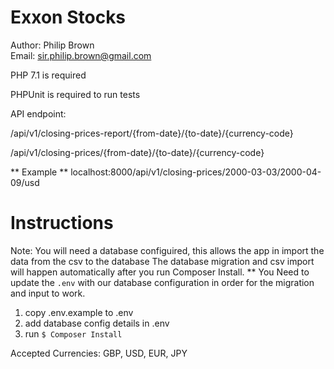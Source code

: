 # Exxon Stocks

Author: Philip Brown \
Email: sir.philip.brown@gmail.com

PHP 7.1 is required 

PHPUnit is required to run tests

API endpoint:
 
  /api/v1/closing-prices-report/{from-date}/{to-date}/{currency-code}
  
 
  /api/v1/closing-prices/{from-date}/{to-date}/{currency-code}
  
 ** Example **
  localhost:8000/api/v1/closing-prices/2000-03-03/2000-04-09/usd

# Instructions

Note: You will need a database configuired, this allows the app in import the data from the csv to the database
The database migration and csv import will happen automatically after you run Composer Install. ** You Need to update the `.env` with our database configuration in order for the migration and input to work. 

1) copy .env.example to .env
2) add database config details in .env
3) run `$ Composer Install`

Accepted Currencies: GBP, USD, EUR, JPY

